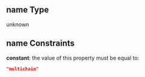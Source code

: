 ## name Type

unknown

## name Constraints

**constant**: the value of this property must be equal to:

```json
"multichain"
```
